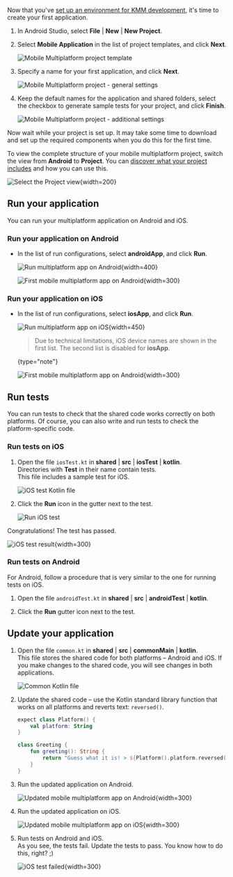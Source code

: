[//]: # (title: Create your first multiplatform application)
[//]: # (auxiliary-id: Create_your_first_multiplatform_application)

Now that you've [set up an environment for KMM development](setup.md), it's time to create your first application.

1. In Android Studio, select **File** | **New** | **New Project**.
2. Select **Mobile Application** in the list of project templates, and click **Next**.  

    ![Mobile Multiplatform project template](kmm-project-wizard-1.png)
    
3. Specify a name for your first application, and click **Next**.  

    ![Mobile Multiplatform project - general settings](kmm-project-wizard-2.png)

4. Keep the default names for the application and shared folders, select the checkbox to generate sample tests for your project, 
and click **Finish**.  

    ![Mobile Multiplatform project - additional settings](kmm-project-wizard-3.png)  
    
Now wait while your project is set up. It may take some time to download and set up the required components when you 
do this for the first time.
    
To view the complete structure of your mobile multiplatform project, switch the view from **Android** to **Project**. 
You can [discover what your project includes](discover-kmm-project.md) and how you can use this. 
    
![Select the Project view](select-project-view.png){width=200}  
    
## Run your application 

You can run your multiplatform application on Android and iOS.

### Run your application on Android

* In the list of run configurations, select **androidApp**, and click **Run**.  
    
    ![Run multiplatform app on Android](run-android.png){width=400}
    
    ![First mobile multiplatform app on Android](first-kmm-on-android-1.png){width=300}
    
### Run your application on iOS

* In the list of run configurations, select **iosApp**, and click **Run**.  
    
    ![Run multiplatform app on iOS](run-ios.png){width=450}
    
    > Due to technical limitations, iOS device names are shown in the first list. The second list is disabled for **iosApp**.
    >
    {type="note"}   
    
    ![First mobile multiplatform app on Android](first-kmm-on-ios-1.png){width=300}

## Run tests

You can run tests to check that the shared code works correctly on both platforms. Of course, you can also write and run tests to check the 
platform-specific code.

### Run tests on iOS
    
1. Open the file `iosTest.kt` in **shared** | **src** | **iosTest** | **kotlin**.  
    Directories with **Test** in their name contain tests.  
    This file includes a sample test for iOS.  
    
    ![iOS test Kotlin file](ios-test-kt.png)
   
 
2. Click the **Run** icon in the gutter next to the test.  

    ![Run iOS test](run-ios-test.png)

Congratulations! The test has passed.

![iOS test result](ios-test-result.png){width=300}

### Run tests on Android

For Android, follow a procedure that is very similar to the one for running tests on iOS.

1. Open the file `androidTest.kt` in **shared** | **src** | **androidTest** | **kotlin**.

2. Click the **Run** gutter icon next to the test. 

## Update your application

1. Open the file `common.kt` in **shared** | **src** | **commonMain** | **kotlin**.  
    This file stores the shared code for both platforms – Android and iOS. If you make changes to the shared code, you will see
    changes in both applications.

    ![Common Kotlin file](common-kotlin-file.png)
    
2. Update the shared code – use the Kotlin standard library function that works on all platforms and reverts text: `reversed()`.

    ```kotlin
    expect class Platform() {
        val platform: String
    }
    
    class Greeting {
        fun greeting(): String {
            return "Guess what it is! > ${Platform().platform.reversed()}!"
        }
    }
    ```

3. Run the updated application on Android.

    ![Updated mobile multiplatform app on Android](first-kmm-on-android-2.png){width=300}
    
4. Run the updated application on iOS.  

    ![Updated mobile multiplatform app on iOS](first-kmm-on-ios-2.png){width=300}
    
5. Run tests on Android and iOS.  
    As you see, the tests fail. Update the tests to pass. You know how to do this, right? ;)
    
    ![iOS test failed](ios-test-failed.png){width=300}